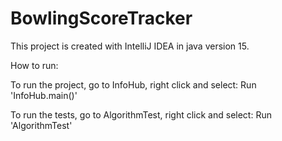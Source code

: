 # BowlingScoreTracker

This project is created with IntelliJ IDEA in java version 15.

How to run:

To run the project, go to InfoHub, right click and select: Run 'InfoHub.main()'

To run the tests, go to AlgorithmTest, right click and select: Run 'AlgorithmTest'
